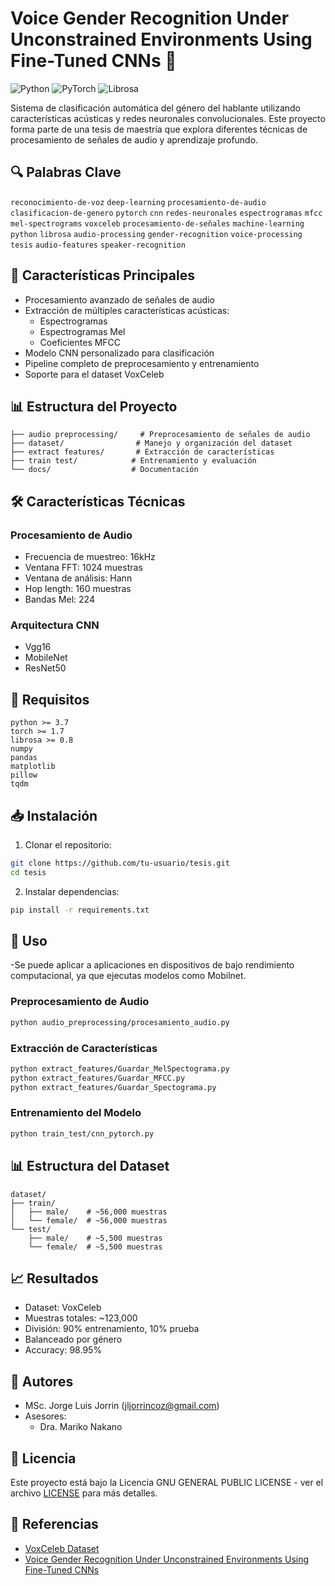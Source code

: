 # Voice Gender Recognition Under Unconstrained Environments Using Fine-Tuned CNNs 🎤

![Python](https://img.shields.io/badge/Python-3.7+-blue.svg)
![PyTorch](https://img.shields.io/badge/PyTorch-1.7+-red.svg)
![Librosa](https://img.shields.io/badge/Librosa-0.8+-green.svg)

Sistema de clasificación automática del género del hablante utilizando características acústicas y redes neuronales convolucionales. Este proyecto forma parte de una tesis de maestría que explora diferentes técnicas de procesamiento de señales de audio y aprendizaje profundo.

## 🔍 Palabras Clave

`reconocimiento-de-voz` `deep-learning` `procesamiento-de-audio` `clasificacion-de-genero` `pytorch` `cnn` `redes-neuronales` `espectrogramas` `mfcc` `mel-spectrograms` `voxceleb` `procesamiento-de-señales` `machine-learning` `python` `librosa` `audio-processing` `gender-recognition` `voice-processing` `tesis` `audio-features` `speaker-recognition`

## 🚀 Características Principales

- Procesamiento avanzado de señales de audio
- Extracción de múltiples características acústicas:
  - Espectrogramas
  - Espectrogramas Mel
  - Coeficientes MFCC
- Modelo CNN personalizado para clasificación
- Pipeline completo de preprocesamiento y entrenamiento
- Soporte para el dataset VoxCeleb

## 📊 Estructura del Proyecto

```
├── audio preprocessing/     # Preprocesamiento de señales de audio
├── dataset/                # Manejo y organización del dataset
├── extract features/       # Extracción de características
├── train test/            # Entrenamiento y evaluación
└── docs/                  # Documentación
```

## 🛠️ Características Técnicas

### Procesamiento de Audio
- Frecuencia de muestreo: 16kHz
- Ventana FFT: 1024 muestras
- Ventana de análisis: Hann
- Hop length: 160 muestras
- Bandas Mel: 224

### Arquitectura CNN
- Vgg16
- MobileNet
- ResNet50

## 🔧 Requisitos

```
python >= 3.7
torch >= 1.7
librosa >= 0.8
numpy
pandas
matplotlib
pillow
tqdm
```

## 📥 Instalación

1. Clonar el repositorio:
```bash
git clone https://github.com/tu-usuario/tesis.git
cd tesis
```

2. Instalar dependencias:
```bash
pip install -r requirements.txt
```

## 🚦 Uso
-Se puede aplicar a aplicaciones en dispositivos de bajo rendimiento computacional, ya que ejecutas modelos como Mobilnet.

### Preprocesamiento de Audio
```bash
python audio_preprocessing/procesamiento_audio.py
```

### Extracción de Características
```bash
python extract_features/Guardar_MelSpectograma.py
python extract_features/Guardar_MFCC.py
python extract_features/Guardar_Spectograma.py
```

### Entrenamiento del Modelo
```bash
python train_test/cnn_pytorch.py
```

## 📊 Estructura del Dataset

```
dataset/
├── train/
│   ├── male/    # ~56,000 muestras
│   └── female/  # ~56,000 muestras
└── test/
    ├── male/    # ~5,500 muestras
    └── female/  # ~5,500 muestras
```

## 📈 Resultados

- Dataset: VoxCeleb
- Muestras totales: ~123,000
- División: 90% entrenamiento, 10% prueba
- Balanceado por género
- Accuracy: 98.95%

## 👥 Autores

- MSc. Jorge Luis Jorrin (jljorrincoz@gmail.com)
- Asesores:
  - Dra. Mariko Nakano

## 📄 Licencia

Este proyecto está bajo la Licencia GNU GENERAL PUBLIC LICENSE - ver el archivo [LICENSE](LICENSE) para más detalles.

## 🔗 Referencias

- [VoxCeleb Dataset](http://www.robots.ox.ac.uk/~vgg/data/voxceleb/)
- [Voice Gender Recognition Under Unconstrained Environments Using Fine-Tuned CNNs](https://ebooks.iospress.nl/DOI/10.3233/FAIA240379)
